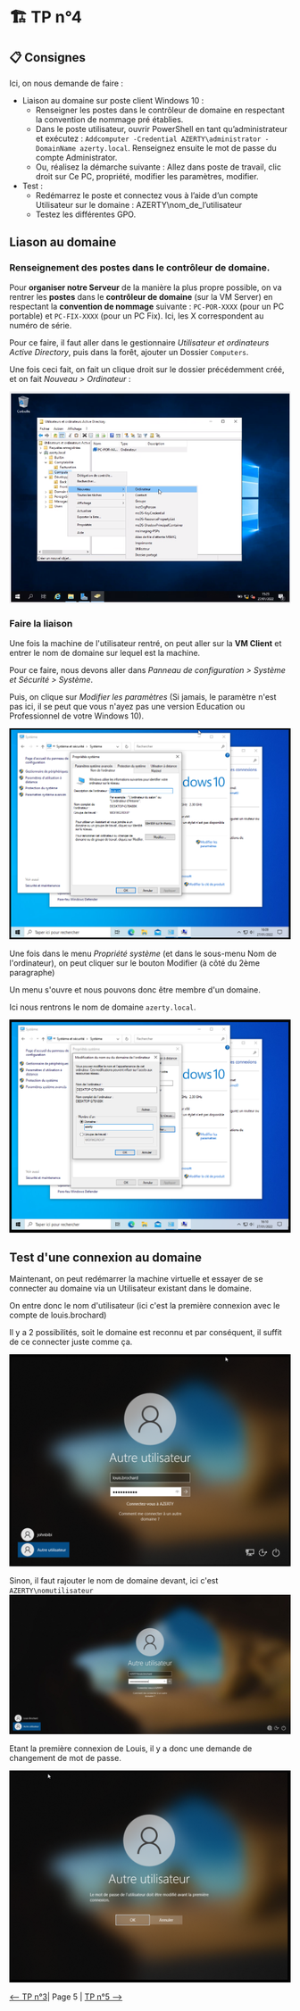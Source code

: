 # :building_construction: TP n°4

## :clipboard: Consignes

Ici, on nous demande de faire :

- Liaison au domaine sur poste client Windows 10 :
    - Renseigner les postes dans le contrôleur de domaine en respectant la convention de
    nommage pré établies.
    - Dans le poste utilisateur, ouvrir PowerShell en tant qu’administrateur et exécutez : ``Addcomputer -Credential AZERTY\administrator -DomainName azerty.local``. Renseignez
    ensuite le mot de passe du compte Administrator.
    - Ou, réalisez la démarche suivante : Allez dans poste de travail, clic droit sur Ce PC, propriété,
    modifier les paramètres, modifier.
- Test :
    - Redémarrez le poste et connectez vous à l’aide d’un compte Utilisateur sur le domaine :
    AZERTY\nom_de_l’utilisateur
    - Testez les différentes GPO.

## Liason au domaine

### Renseignement des postes dans le contrôleur de domaine.

Pour **organiser notre Serveur** de la manière la plus propre possible, on va rentrer les **postes** dans le **contrôleur de domaine** (sur la VM Server) en respectant la **convention de nommage** suivante : ``PC-POR-XXXX`` (pour un PC portable) et ``PC-FIX-XXXX`` (pour un PC Fix). Ici, les X correspondent au numéro de série.

Pour ce faire, il faut aller dans le gestionnaire *Utilisateur et ordinateurs Active Directory*, puis dans la forêt, ajouter un Dossier `Computers`.

Une fois ceci fait, on fait un clique droit sur le dossier précédemment créé, et on fait *Nouveau > Ordinateur* :

![1](./img/1.png)

### Faire la liaison

Une fois la machine de l'utilisateur rentré, on peut aller sur la **VM Client** et entrer le nom de domaine sur lequel est la machine.

Pour ce faire, nous devons aller dans *Panneau de configuration > Système et Sécurité > Système*. 

Puis, on clique sur *Modifier les paramètres* (Si jamais, le paramètre n'est pas ici, il se peut que vous n'ayez pas une version Education ou Professionnel de votre Windows 10).

![2](./img/2.png)

Une fois dans le menu *Propriété système* (et dans le sous-menu Nom de l'ordinateur), on peut cliquer sur le bouton Modifier (à côté du 2ème paragraphe)

Un menu s'ouvre et nous pouvons donc être membre d'un domaine.

Ici nous rentrons le nom de domaine ``azerty.local``.

![3](./img/3.png)

## Test d'une connexion au domaine

Maintenant, on peut redémarrer la machine virtuelle et essayer de se connecter au domaine via un Utilisateur existant dans le domaine.

On entre donc le nom d'utilisateur (ici c'est la première connexion avec le compte de louis.brochard)

Il y a 2 possibilités, soit le domaine est reconnu et par conséquent, il suffit de ce connecter juste comme ça.

![4](./img/4.png)

Sinon, il faut rajouter le nom de domaine devant, ici c'est `AZERTY\nomutilisateur`
![6](./img/6.jpg)

Etant la première connexion de Louis, il y a donc une demande de changement de mot de passe.

![5](./img/5.png)


[<-- TP n°3](../tp3/tp3.md)| Page 5 | [TP n°5 -->](../tp5/tp5.md)










